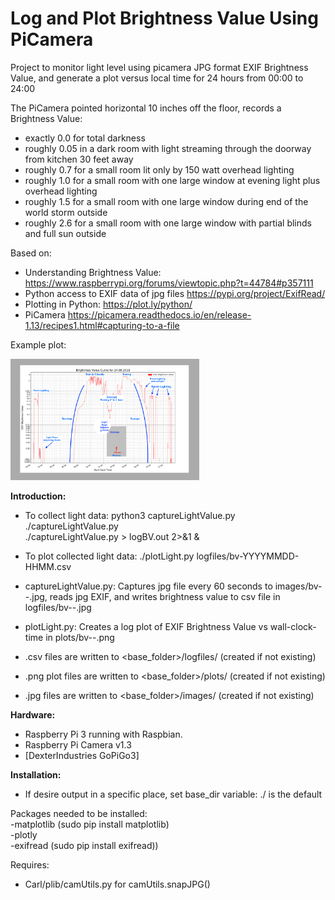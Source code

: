 # Log and Plot Brightness Value Using PiCamera

Project to monitor light level using picamera JPG format EXIF Brightness Value,
and generate a plot versus local time for 24 hours from 00:00 to 24:00 

The PiCamera pointed horizontal 10 inches off the floor, records a Brightness Value: 
- exactly 0.0 for total darkness
- roughly 0.05 in a dark room with light streaming through the doorway from kitchen 30 feet away
- roughly 0.7 for a small room lit only by 150 watt overhead lighting
- roughly 1.0 for a small room with one large window at evening light plus overhead lighting
- roughly 1.5 for a small room with one large window during end of the world storm outside
- roughly 2.6 for a small room with one large window with partial blinds and full sun outside

Based on:
- Understanding Brightness Value: https://www.raspberrypi.org/forums/viewtopic.php?t=44784#p357111
- Python access to EXIF data of jpg files https://pypi.org/project/ExifRead/
- Plotting in Python: https://plot.ly/python/
- PiCamera  https://picamera.readthedocs.io/en/release-1.13/recipes1.html#capturing-to-a-file


Example plot:  

<img src="graphics/bv-one-day.png" width="60%">  

**Introduction:**  

- To collect light data:
  python3 captureLightValue.py    
  ./captureLightValue.py   
  ./captureLightValue.py > logBV.out 2>&1 &  

- To plot collected light data:
  ./plotLight.py  logfiles/bv-YYYYMMDD-HHMM.csv
 
- captureLightValue.py:  Captures jpg file every 60 seconds to images/bv-<date>-<time>.jpg, 
  reads jpg EXIF, and writes brightness value to csv file in logfiles/bv-<date>-<time>.jpg  
- plotLight.py: Creates a log plot of EXIF Brightness Value vs wall-clock-time in plots/bv-<date>-<time>.png   

- .csv files are written to      <base_folder>/logfiles/         (created if not existing)  
- .png plot files are written to <base_folder>/plots/            (created if not existing)  
- .jpg files are written to      <base_folder>/images/           (created if not existing)

**Hardware:**  
- Raspberry Pi 3 running with Raspbian.
- Raspberry Pi Camera v1.3
- [DexterIndustries GoPiGo3]

**Installation:**  
- If desire output in a specific place, set base_dir variable:  ./ is the default

Packages needed to be installed:  
-matplotlib  (sudo pip install matplotlib)  
-plotly  
-exifread  (sudo pip install exifread))
  
Requires:
- Carl/plib/camUtils.py  for camUtils.snapJPG()
